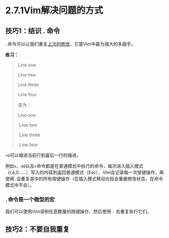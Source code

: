 # 2.7.1Vim解决问题的方式

## 技巧1：结识 . 命令

`.`命令可以让我们重复<u>上次的修改</u>，它是Vim中最为强大的多面手。

**练习：**

> Line one
>
> Line two
>
> Line three
>
> Line four
>
> 变为：
>
> Line one
>
> ​	Line two
>
> ​		Line three
>
> ​			Line four

`>G`可以缩进当前行到最后一行的缩进。

例如`x`、`dd`以及`>`命令都是在普通模式中执行的命令，每次进入插入模式（i,a,0……）写入的内容到返回普通模式（Esc），Vim会记录每一次按键操作，再使用`.`会重复其中的所有按键操作（在插入模式移动光标会重置修改状态，在命令模式中不会）。

### `.`命令是一个微型的宏

我们可以使用Vim录制任意数量的按键操作，然后使用 `.` 去重复执行它们。

## 技巧2：不要自我重复